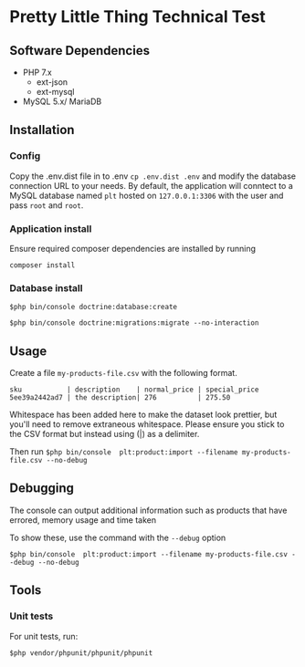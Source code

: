 # Pretty Little Thing Technical Test
## Software Dependencies
- PHP 7.x
    - ext-json
    - ext-mysql
- MySQL 5.x/ MariaDB

## Installation
### Config
Copy the .env.dist file in to .env `cp .env.dist .env` and modify the database connection URL to your needs.
By default, the application will conntect to a MySQL database named `plt` hosted on `127.0.0.1:3306` with the user and pass
`root` and `root`.

### Application install
Ensure required composer dependencies are installed by running

`composer install`

### Database install
`$php bin/console doctrine:database:create`

`$php bin/console doctrine:migrations:migrate --no-interaction`

## Usage
Create a file `my-products-file.csv` with the following format.

```CSV
sku           | description    | normal_price | special_price
5ee39a2442ad7 | the description| 276          | 275.50
```

Whitespace has been added here to make the dataset look prettier, but you'll need to remove extraneous whitespace.
Please ensure you stick to the CSV format but instead using (|) as a delimiter.

Then run
`$php bin/console  plt:product:import --filename my-products-file.csv --no-debug`

## Debugging

The console can output additional information such as products that have 
errored, memory usage and time taken

To show these, use the command with the `--debug` option

`$php bin/console  plt:product:import --filename my-products-file.csv --debug --no-debug`

## Tools
### Unit tests
For unit tests, run:

`$php vendor/phpunit/phpunit/phpunit`